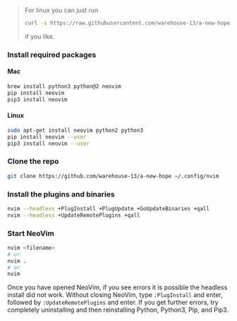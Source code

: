 > For linux you can just run
> ```bash
> curl -s https://raw.githubusercontent.com/warehouse-13/a-new-hope/main/install.sh | bash -s
> ```
> if you like.

### Install required packages

#### Mac

```sh
brew install python3 python@2 neovim
pip install neovim
pip3 install neovim
```

#### Linux

```sh
sudo apt-get install neovim python2 python3
pip install neovim --user
pip3 install neovim --user
```

### Clone the repo

```sh
git clone https://github.com/warehouse-13/a-new-hope ~/.config/nvim
```

### Install the plugins and binaries

```sh
nvim --headless +PlugInstall +PlugUpdate +GoUpdateBinaries +qall
nvim --headless +UpdateRemotePlugins +qall
```

### Start NeoVim

```sh
nvim <filename>
# or
nvim .
# or
nvim
```

Once you have opened NeoVim, if you see errors it is possible the headless install did not work.
Without closing NeoVim, type `:PlugInstall` and enter, followed by `:UpdateRemotePlugins` and enter.
If you get further errors, try completely uninstalling and then reinstalling Python, Python3, Pip, and Pip3.
